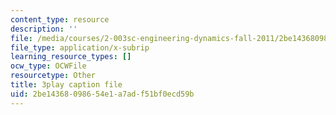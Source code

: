 ```yaml
---
content_type: resource
description: ''
file: /media/courses/2-003sc-engineering-dynamics-fall-2011/2be14368098654e1a7adf51bf0ecd59b_NHedXxUO-Bg.vtt
file_type: application/x-subrip
learning_resource_types: []
ocw_type: OCWFile
resourcetype: Other
title: 3play caption file
uid: 2be14368-0986-54e1-a7ad-f51bf0ecd59b
---
```

